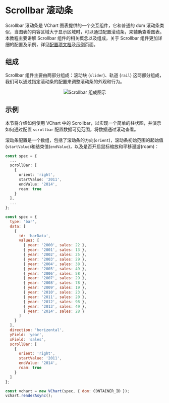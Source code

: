 # Scrollbar 滚动条

Scrollbar 滚动条是 VChart 图表提供的一个交互组件，它和普通的 dom 滚动条类似，当图表的内容区域大于显示区域时，可以通过配置滚动条，来辅助查看图表。本教程主要讲解 Scrollbar 组件的相关概念以及组成，关于 Scrollbar 组件更加详细的配置及示例，详见[配置项文档](../../../option)及[示例](../../../example)页面。

## 组成

Scrollbar 组件主要由两部分组成：滚动块 (`slider`)、轨道 (`rail`) 这两部分组成，我们可以通过指定滚动条的配置来调整滚动条的外观和行为。

<div style="text-align: center;">
  <img src="https://lf9-dp-fe-cms-tos.byteorg.com/obj/bit-cloud/0a2e223bdcd7410c08f6a6a18.png" alt="Scrollbar 组成图示">
</div>

## 示例

本节将介绍如何使用 VChart 中的 Scrollbar，以实现一个简单的柱状图，并演示如何通过配置 `scrollbar` 配置数据可见范围，将数据通过滚动查看。

滚动条配置是一个数组，包括了滚动条的方向(`orient`)，滚动条初始范围的起始值(`startValue`)和结束值(`endValue`)，以及是否开启鼠标缩放和平移漫游(roam)：

```ts
const spec = {
  ...
  scrollBar: [
    {
      orient: 'right',
      startValue: '2011',
      endValue: '2014',
      roam: true
    }
  ],
  ...
};
```

```javascript livedemo
const spec = {
  type: 'bar',
  data: [
    {
      id: 'barData',
      values: [
        { year: '2000', sales: 22 },
        { year: '2001', sales: 13 },
        { year: '2002', sales: 25 },
        { year: '2003', sales: 29 },
        { year: '2004', sales: 38 },
        { year: '2005', sales: 49 },
        { year: '2006', sales: 58 },
        { year: '2007', sales: 29 },
        { year: '2008', sales: 78 },
        { year: '2009', sales: 19 },
        { year: '2010', sales: 23 },
        { year: '2011', sales: 20 },
        { year: '2012', sales: 98 },
        { year: '2013', sales: 49 },
        { year: '2014', sales: 28 }
      ]
    }
  ],
  direction: 'horizontal',
  yField: 'year',
  xField: 'sales',
  scrollBar: [
    {
      orient: 'right',
      startValue: '2011',
      endValue: '2014',
      roam: true
    }
  ]
};

const vchart = new VChart(spec, { dom: CONTAINER_ID });
vchart.renderAsync();
```
